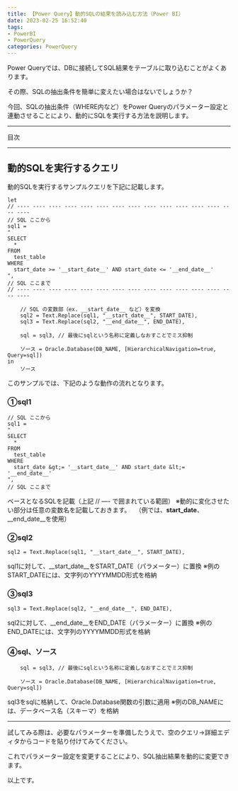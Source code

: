 ```yaml
---
title: 【Power Query】動的SQLの結果を読み込む方法（Power BI）
date: 2023-02-25 16:52:40
tags:
- PowerBI
- PowerQuery
categories: PowerQuery
---
```


Power Queryでは、DBに接続してSQL結果をテーブルに取り込むことがよくあります。

その際、SQLの抽出条件を簡単に変えたい場合はないでしょうか？

今回、SQLの抽出条件（WHERE内など）をPower Queryのパラメーター設定と連動させることにより、動的にSQLを実行する方法を説明します。

___
目次
<!-- toc -->

___

## 動的SQLを実行するクエリ

動的SQLを実行するサンプルクエリを下記に記載します。

```
let
// ---- ---- ---- ---- ---- ---- ---- ---- ---- ---- ---- ---- ---- ---- ----
// SQL ここから
sql1 =
"
SELECT
  *
FROM
  test_table
WHERE
  start_date >= '__start_date__' AND start_date <= '__end_date__'
",
// SQL ここまで
// ---- ---- ---- ---- ---- ---- ---- ---- ---- ---- ---- ---- ---- ---- ----

    // SQL の変数部（ex. __start_date__ など）を変換
    sql2 = Text.Replace(sql1, "__start_date__", START_DATE),
    sql3 = Text.Replace(sql2, "__end_date__", END_DATE),

    sql = sql3, // 最後にsqlという名称に定義しなおすことでミス抑制

    ソース = Oracle.Database(DB_NAME, [HierarchicalNavigation=true, Query=sql])
in
    ソース
```

このサンプルでは、下記のような動作の流れとなります。

### ①sql1

```
// SQL ここから
sql1 =
"
SELECT
  *
FROM
  test_table
WHERE
  start_date &gt;= '__start_date__' AND start_date &lt;= '__end_date__'
",
// SQL ここまで
```

ベースとなるSQLを記載（上記 // —- で囲まれている範囲）
※動的に変化させたい部分は任意の変数名を記載しておきます。
　（例では、__start_date__、__end_date__を使用）

### ②sql2

```
sql2 = Text.Replace(sql1, "__start_date__", START_DATE),
```

sql1に対して、__start_date__をSTART_DATE（パラメーター）に置換
※例のSTART_DATEには、文字列のYYYYMMDD形式を格納

### ③sql3

```
sql3 = Text.Replace(sql2, "__end_date__", END_DATE),
```

sql2に対して、__end_date__をEND_DATE（パラメーター）に置換
※例のEND_DATEには、文字列のYYYYMMDD形式を格納

### ④sql、ソース

```
    sql = sql3, // 最後にsqlという名称に定義しなおすことでミス抑制

    ソース = Oracle.Database(DB_NAME, [HierarchicalNavigation=true, Query=sql])

```

sql3をsqlに格納して、Oracle.Database関数の引数に適用
※例のDB_NAMEには、データベース名（スキーマ）を格納

___

試してみる際は、必要なパラメーターを準備したうえで、空のクエリ→詳細エディタからコードを貼り付けてみてください。

これでパラメーター設定を変更することにより、SQL抽出結果を動的に変更できます。

以上です。
